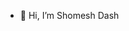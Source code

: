 - 👋 Hi, I’m Shomesh Dash 

<!---
someshdash/someshdash is a ✨ special ✨ repository because its `README.md` (this file) appears on your GitHub profile.
You can click the Preview link to take a look at your changes.
--->
